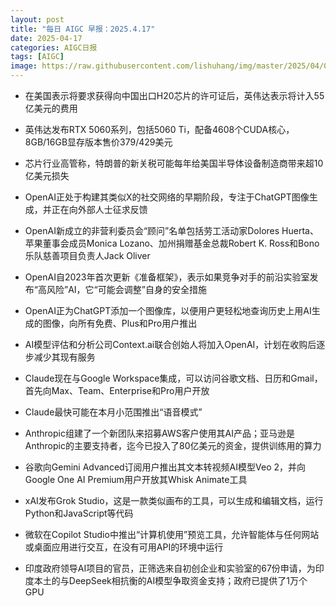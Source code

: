 ```yaml
---
layout: post
title: "每日 AIGC 早报：2025.4.17"
date: 2025-04-17
categories: AIGC日报
tags: [AIGC]
image: https://raw.githubusercontent.com/lishuhang/img/master/2025/04/0417-d.jpg
---
```


- 在美国表示将要求获得向中国出口H20芯片的许可证后，英伟达表示将计入55亿美元的费用

- 英伟达发布RTX 5060系列，包括5060 Ti，配备4608个CUDA核心，8GB/16GB显存版本售价379/429美元

- 芯片行业高管称，特朗普的新关税可能每年给美国半导体设备制造商带来超10亿美元损失

- OpenAI正处于构建其类似X的社交网络的早期阶段，专注于ChatGPT图像生成，并正在向外部人士征求反馈

- OpenAI新成立的非营利委员会“顾问”名单包括劳工活动家Dolores Huerta、苹果董事会成员Monica Lozano、加州捐赠基金总裁Robert K. Ross和Bono乐队慈善项目负责人Jack Oliver

- OpenAI自2023年首次更新《准备框架》，表示如果竞争对手的前沿实验室发布“高风险”AI，它“可能会调整”自身的安全措施

- OpenAI正为ChatGPT添加一个图像库，以便用户更轻松地查询历史上用AI生成的图像，向所有免费、Plus和Pro用户推出

- AI模型评估和分析公司Context.ai联合创始人将加入OpenAI，计划在收购后逐步减少其现有服务

- Claude现在与Google Workspace集成，可以访问谷歌文档、日历和Gmail，首先向Max、Team、Enterprise和Pro用户开放

- Claude最快可能在本月小范围推出“语音模式”

- Anthropic组建了一个新团队来招募AWS客户使用其AI产品；亚马逊是Anthropic的主要支持者，迄今已投入了80亿美元的资金，提供训练用的算力

- 谷歌向Gemini Advanced订阅用户推出其文本转视频AI模型Veo 2，并向Google One AI Premium用户开放其Whisk Animate工具

- xAI发布Grok Studio，这是一款类似画布的工具，可以生成和编辑文档，运行Python和JavaScript等代码

- 微软在Copilot Studio中推出“计算机使用”预览工具，允许智能体与任何网站或桌面应用进行交互，在没有可用API的环境中运行

- 印度政府领导AI项目的官员，正筛选来自初创企业和实验室的67份申请，为印度本土的与DeepSeek相抗衡的AI模型争取资金支持；政府已提供了1万个GPU